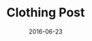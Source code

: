 ---
layout: post
title: "Clothing Post"
date:   2016-06-23
desc: "This is a sample post"
categories: [Clothing]
---